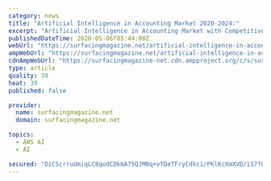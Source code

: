 ```yaml
---
category: news
title: "Artificial Intelligence in Accounting Market 2020-2024:"
excerpt: "Artificial Intelligence in Accounting Market with Competitive Analysis, New Business Developments and Top Companies: Microsoft (US), AWS (US), Xero (New Zealand), and Mo"
publishedDateTime: 2020-05-06T05:44:00Z
webUrl: "https://surfacingmagazine.net/artificial-intelligence-in-accounting-market-with-competitive-analysis-new-business-developments-and-top-companies-microsoft-us-aws-us-xero-new-zealand-and-more/"
ampWebUrl: "https://surfacingmagazine.net/artificial-intelligence-in-accounting-market-with-competitive-analysis-new-business-developments-and-top-companies-microsoft-us-aws-us-xero-new-zealand-and-more/amp/"
cdnAmpWebUrl: "https://surfacingmagazine-net.cdn.ampproject.org/c/s/surfacingmagazine.net/artificial-intelligence-in-accounting-market-with-competitive-analysis-new-business-developments-and-top-companies-microsoft-us-aws-us-xero-new-zealand-and-more/amp/"
type: article
quality: 39
heat: 39
published: false

provider:
  name: surfacingmagazine.net
  domain: surfacingmagazine.net

topics:
  - AWS AI
  - AI

secured: "DzCScrruUmiqLC8qodCDk6A75QJM0q+vTDeTFryCdkci/PKlKcXmXVD/iS7f03pe+mtQ/FRRexYeYZ6d/gPNg0ekb/zOy4sdCEDEgJ4MIIWH91vEW0F+xauu2sHtG43GXa0xpsxfIdwuGjGnFzL5996Cj3YE8BpTO0UDlOuSLop9W2wKzEnbUTAZZ8wluaLsL+A9YnfDCAai+8n5Tu3/DNC7th3u5fcJAGPF86W/d796kdscKd2MByEP+YiZHBiBhe5HnT+Vqc0QTdgQ/qtU9oeZYKp/tse+gZqiNC3KKs6PnlAAvBrp/hhPb/7H+1Ef;j4WAoEydPwPxQUcVopIseg=="
---
```


